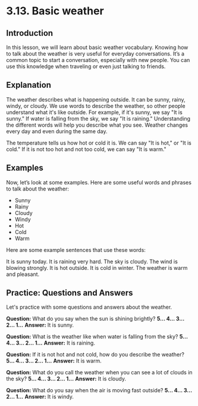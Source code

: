 # 3.13. Basic weather

## Introduction

In this lesson, we will learn about basic weather vocabulary. Knowing how to talk about the weather is very useful for everyday conversations. It’s a common topic to start a conversation, especially with new people. You can use this knowledge when traveling or even just talking to friends.

## Explanation

The weather describes what is happening outside. It can be sunny, rainy, windy, or cloudy. We use words to describe the weather, so other people understand what it's like outside. For example, if it's sunny, we say "It is sunny." If water is falling from the sky, we say "It is raining." Understanding the different words will help you describe what you see. Weather changes every day and even during the same day.

The temperature tells us how hot or cold it is. We can say "It is hot," or "It is cold." If it is not too hot and not too cold, we can say "It is warm."

## Examples

Now, let’s look at some examples. Here are some useful words and phrases to talk about the weather:

- Sunny
- Rainy
- Cloudy
- Windy
- Hot
- Cold
- Warm

Here are some example sentences that use these words:

It is sunny today.
It is raining very hard.
The sky is cloudy.
The wind is blowing strongly.
It is hot outside.
It is cold in winter.
The weather is warm and pleasant.

## Practice: Questions and Answers

Let's practice with some questions and answers about the weather.

**Question:** What do you say when the sun is shining brightly?
**5... 4... 3... 2... 1...**
**Answer:** It is sunny.

**Question:** What is the weather like when water is falling from the sky?
**5... 4... 3... 2... 1...**
**Answer:** It is raining.

**Question:** If it is not hot and not cold, how do you describe the weather?
**5... 4... 3... 2... 1...**
**Answer:** It is warm.

**Question:** What do you call the weather when you can see a lot of clouds in the sky?
**5... 4... 3... 2... 1...**
**Answer:** It is cloudy.

**Question:** What do you say when the air is moving fast outside?
**5... 4... 3... 2... 1...**
**Answer:** It is windy.
